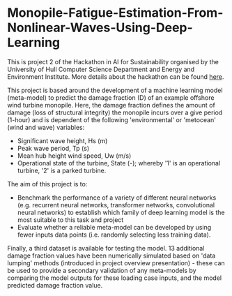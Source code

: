 # Monopile-Fatigue-Estimation-From-Nonlinear-Waves-Using-Deep-Learning

This is project 2 of the Hackathon in AI for Sustainability organised by the University of Hull Computer Science Department and Energy and Environment Institute. More details about the hackathon can be found [here](https://bda-hull.github.io/hackathon-ai+sus.html).

This project is based around the development of a machine learning model (meta-model) to predict the damage fraction (D) of an example offshore wind turbine monopile. Here, the damage fraction defines the amount of damage (loss of structural integrity) the monopile incurs over a give period (1-hour) and is dependent of the following 'environmental' or 'metocean' (wind and wave) variables:

- Significant wave height, Hs (m)
- Peak wave period, Tp (s)
- Mean hub height wind speed, Uw (m/s)
- Operational state of the turbine, State (-); whereby '1' is an operational turbine, '2' is a parked turbine.

The aim of this project is to:

- Benchmark the performance of a variety of different neural networks (e.g. recurrent neural networks, transformer networks, convolutional neural networks) to establish which family of deep learning model is the most suitable to this task and project
- Evaluate whether a reliable meta-model can be developed by using fewer inputs data points (i.e. randomly selecting less training data).

Finally, a third dataset is available for testing the model. 13 additional damage fraction values have been numerically simulated based on 'data lumping' methods (introduced in project overview presentation) - these can be used to provide a secondary validation of any meta-models by comparing the model outputs for these loading case inputs, and the model predicted damage fraction value.

